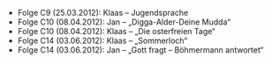 - Folge C9 (25.03.2012): Klaas – Jugendsprache  
- Folge C10 (08.04.2012): Jan – „Digga-Alder-Deine Mudda“  
- Folge C10 (08.04.2012): Klaas – „Die osterfreien Tage“  
- Folge C14 (03.06.2012): Klaas – „Sommerloch“  
- Folge C14 (03.06.2012): Jan – „Gott fragt – Böhmermann antwortet“  

